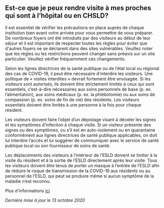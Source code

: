 ## Est-ce que je peux rendre visite à mes proches qui sont à l’hôpital ou en CHSLD?

Il est essentiel de vérifier les précautions en place auprès de chaque institution bien avant votre arrivée pour vous permettre de vous préparer. De nombreux foyers ont été introduits par des visiteurs au début de leur séjour et il est important de respecter toutes les règles pour éviter que d'autres foyers ne se déclarent dans des sites vulnérables. Veuillez noter que les règles ou les restrictions peuvent changer sans préavis sur un site particulier. Veuillez vérifier fréquemment ces changements.

Selon les lignes directrices de la santé publique ou de l’état local ou régional des cas de COVID-19, il peut être nécessaire d’interdire les visiteurs. Une politique de « visites interdites » devrait fortement être envisagée. Si les visiteurs sont autorisés, ils doivent être strictement limités à ceux qui sont essentiels, c’est-à-dire nécessaires aux soins personnels de base (p. ex. l’alimentation), aux soins médicaux (p. ex. la phlébotomie) ou aux soins de compassion (p. ex. soins de fin de vie) des résidents. Les visiteurs essentiels doivent être limités à une personne à la fois pour chaque résident.

Les visiteurs doivent faire l’objet d’un dépistage visant à déceler les signes et les symptômes d’infection à chaque visite. Si un visiteur présente des signes ou des symptômes, ou s’il est en auto-isolement ou en quarantaine conformément aux lignes directrices de santé publique applicables, on doit lui interdire l’accès et lui suggérer de communiquer avec le service de santé publique local ou son fournisseur de soins de santé.

Les déplacements des visiteurs à l’intérieur de l’ESLD doivent se limiter à la visite du résident et à la sortie de l’ESLD directement après leur visite. Tous les visiteurs doivent être tenus de porter un masque à l’entrée de l’ESLD afin de réduire le risque de transmission de la COVID-19 aux résidents ou au personnel de l’ESLD, qui peut se produire même si aucun symptôme de la maladie n’est reconnu.

Plus d'informations [ici](https://www.canada.ca/fr/sante-publique/services/maladies/2019-nouveau-coronavirus/professionnels-sante/prevention-controle-covid-19-foyers-soins-longue-duree.html#a5)

_Dernière mise à jour le 13 octobre 2020_
